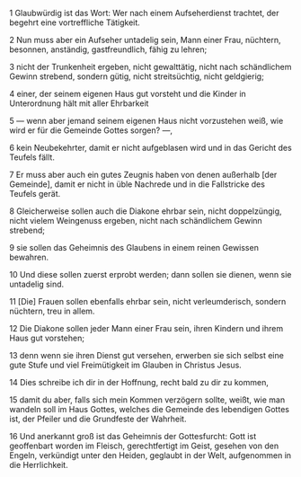 1 Glaubwürdig ist das Wort: Wer nach einem Aufseherdienst trachtet, der begehrt eine vortreffliche Tätigkeit. 

2 Nun muss aber ein Aufseher untadelig sein, Mann einer Frau, nüchtern, besonnen, anständig, gastfreundlich, fähig zu lehren; 

3 nicht der Trunkenheit ergeben, nicht gewalttätig, nicht nach schändlichem Gewinn strebend, sondern gütig, nicht streitsüchtig, nicht geldgierig;

4 einer, der seinem eigenen Haus gut vorsteht und die Kinder in Unterordnung hält mit aller Ehrbarkeit 

5 — wenn aber jemand seinem eigenen Haus nicht vorzustehen weiß, wie wird er für die Gemeinde Gottes sorgen? —, 

6 kein Neubekehrter, damit er nicht aufgeblasen wird und in das Gericht des Teufels fällt. 

7 Er muss aber auch ein gutes Zeugnis haben von denen außerhalb [der Gemeinde], damit er nicht in üble Nachrede und in die Fallstricke des Teufels gerät.


8 Gleicherweise sollen auch die Diakone ehrbar sein, nicht doppelzüngig, nicht vielem Weingenuss ergeben, nicht nach schändlichem Gewinn strebend;

9 sie sollen das Geheimnis des Glaubens in einem reinen Gewissen bewahren.

10 Und diese sollen zuerst erprobt werden; dann sollen sie dienen, wenn sie untadelig sind. 

11 [Die] Frauen sollen ebenfalls ehrbar sein, nicht verleumderisch, sondern nüchtern, treu in allem. 

12 Die Diakone sollen jeder Mann einer Frau sein, ihren Kindern und ihrem Haus gut vorstehen;

13 denn wenn sie ihren Dienst gut versehen, erwerben sie sich selbst eine gute Stufe und viel Freimütigkeit im Glauben in Christus Jesus.


14 Dies schreibe ich dir in der Hoffnung, recht bald zu dir zu kommen,

15 damit du aber, falls sich mein Kommen verzögern sollte, weißt, wie man wandeln soll im Haus Gottes, welches die Gemeinde des lebendigen Gottes ist, der Pfeiler und die Grundfeste der Wahrheit. 

16 Und anerkannt groß ist das Geheimnis der Gottesfurcht: Gott ist geoffenbart worden im Fleisch, gerechtfertigt im Geist, gesehen von den Engeln, verkündigt unter den Heiden, geglaubt in der Welt, aufgenommen in die Herrlichkeit. 